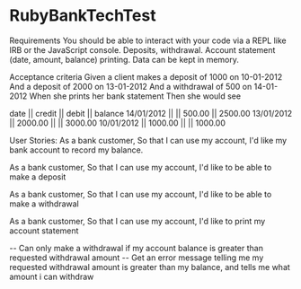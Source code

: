 # RubyBankTechTest

Requirements
You should be able to interact with your code via a REPL like IRB or the JavaScript console. 
Deposits, withdrawal.
Account statement (date, amount, balance) printing.
Data can be kept in memory.

Acceptance criteria
Given a client makes a deposit of 1000 on 10-01-2012
And a deposit of 2000 on 13-01-2012
And a withdrawal of 500 on 14-01-2012
When she prints her bank statement
Then she would see

date || credit || debit || balance
14/01/2012 || || 500.00 || 2500.00
13/01/2012 || 2000.00 || || 3000.00
10/01/2012 || 1000.00 || || 1000.00

User Stories: 
As a bank customer,
So that I can use my account,
I'd like my bank account to record my balance.

As a bank customer,
So that I can use my account,
I'd like to be able to make a deposit

As a bank customer,
So that I can use my account,
I'd like to be able to make a withdrawal

As a bank customer,
So that I can use my account,
I'd like to print my account statement

-- Can only make a withdrawal if my account balance is greater than requested withdrawal amount
-- Get an error message telling me my requested withdrawal amount is greater than my balance, and tells me what amount i can withdraw